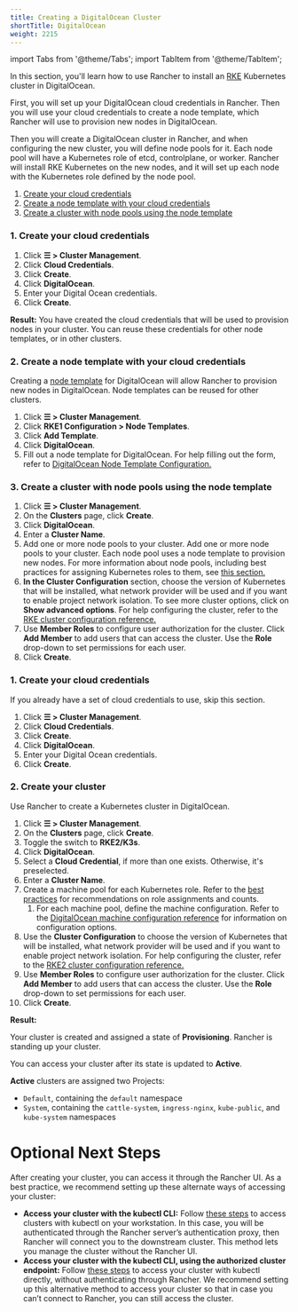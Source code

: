 ```yaml
---
title: Creating a DigitalOcean Cluster
shortTitle: DigitalOcean
weight: 2215
---
```


import Tabs from '@theme/Tabs';
import TabItem from '@theme/TabItem';

In this section, you'll learn how to use Rancher to install an [RKE](https://rancher.com/docs/rke/latest/en/) Kubernetes cluster in DigitalOcean.

First, you will set up your DigitalOcean cloud credentials in Rancher. Then you will use your cloud credentials to create a node template, which Rancher will use to provision new nodes in DigitalOcean.

Then you will create a DigitalOcean cluster in Rancher, and when configuring the new cluster, you will define node pools for it. Each node pool will have a Kubernetes role of etcd, controlplane, or worker. Rancher will install RKE Kubernetes on the new nodes, and it will set up each node with the Kubernetes role defined by the node pool.

<Tabs>
<TabItem value="RKE">

1. [Create your cloud credentials](#1-create-your-cloud-credentials)
2. [Create a node template with your cloud credentials](#2-create-a-node-template-with-your-cloud-credentials)
3. [Create a cluster with node pools using the node template](#3-create-a-cluster-with-node-pools-using-the-node-template)

### 1. Create your cloud credentials

1. Click **☰ > Cluster Management**.
1. Click **Cloud Credentials**.
1. Click **Create**.
1. Click **DigitalOcean**.
1. Enter your Digital Ocean credentials.
1. Click **Create**.

**Result:** You have created the cloud credentials that will be used to provision nodes in your cluster. You can reuse these credentials for other node templates, or in other clusters.

### 2. Create a node template with your cloud credentials

Creating a [node template]({{<baseurl>}}/rancher/v2.6/en/cluster-provisioning/rke-clusters/node-pools/#node-templates) for DigitalOcean will allow Rancher to provision new nodes in DigitalOcean. Node templates can be reused for other clusters.

1. Click **☰ > Cluster Management**.
1. Click **RKE1 Configuration > Node Templates**.
1. Click **Add Template**.
1. Click **DigitalOcean**.
1. Fill out a node template for DigitalOcean. For help filling out the form, refer to [DigitalOcean Node Template Configuration.](./do-node-template-config)

### 3. Create a cluster with node pools using the node template

1. Click **☰ > Cluster Management**.
1. On the **Clusters** page, click **Create**.
1. Click **DigitalOcean**.
1. Enter a **Cluster Name**.
1. Add one or more node pools to your cluster. Add one or more node pools to your cluster. Each node pool uses a node template to provision new nodes. For more information about node pools, including best practices for assigning Kubernetes roles to them, see [this section.]({{<baseurl>}}/rancher/v2.6/en/cluster-provisioning/rke-clusters/node-pools)
1. **In the Cluster Configuration** section, choose the version of Kubernetes that will be installed, what network provider will be used and if you want to enable project network isolation. To see more cluster options, click on **Show advanced options**. For help configuring the cluster, refer to the [RKE cluster configuration reference.]({{<baseurl>}}/rancher/v2.6/en/cluster-provisioning/rke-clusters/options)
1. Use **Member Roles** to configure user authorization for the cluster. Click **Add Member** to add users that can access the cluster. Use the **Role** drop-down to set permissions for each user.
1. Click **Create**.

</TabItem>
<TabItem value="RKE2">

### 1. Create your cloud credentials

If you already have a set of cloud credentials to use, skip this section.

1. Click **☰ > Cluster Management**.
1. Click **Cloud Credentials**.
1. Click **Create**.
1. Click **DigitalOcean**.
1. Enter your Digital Ocean credentials.
1. Click **Create**.

### 2. Create your cluster

Use Rancher to create a Kubernetes cluster in DigitalOcean.

1. Click **☰ > Cluster Management**.
1. On the **Clusters** page, click **Create**.
1. Toggle the switch to **RKE2/K3s**.
1. Click **DigitalOcean**.
1. Select a **Cloud Credential**, if more than one exists. Otherwise, it's preselected.
1. Enter a **Cluster Name**.
1. Create a machine pool for each Kubernetes role. Refer to the [best practices]({{<baseurl>}}/rancher/v2.6/en/cluster-provisioning/rke-clusters/node-pools#node-roles-in-rke2) for recommendations on role assignments and counts.
    1. For each machine pool, define the machine configuration. Refer to the [DigitalOcean machine configuration reference]({{<baseurl>}}/rancher/v2.6/en/cluster-provisioning/rke-clusters/node-pools/digital-ocean/do-machine-config/) for information on configuration options.
1. Use the **Cluster Configuration** to choose the version of Kubernetes that will be installed, what network provider will be used and if you want to enable project network isolation. For help configuring the cluster, refer to the [RKE2 cluster configuration reference.]({{<baseurl>}}/rancher/v2.6/en/cluster-admin/editing-clusters/rke2-config-reference/)
1. Use **Member Roles** to configure user authorization for the cluster. Click **Add Member** to add users that can access the cluster. Use the **Role** drop-down to set permissions for each user.
1. Click **Create**.

</TabItem>
</Tabs>

**Result:**

Your cluster is created and assigned a state of **Provisioning**. Rancher is standing up your cluster.

You can access your cluster after its state is updated to **Active**.

**Active** clusters are assigned two Projects:

- `Default`, containing the `default` namespace
- `System`, containing the `cattle-system`, `ingress-nginx`, `kube-public`, and `kube-system` namespaces
# Optional Next Steps

After creating your cluster, you can access it through the Rancher UI. As a best practice, we recommend setting up these alternate ways of accessing your cluster:

- **Access your cluster with the kubectl CLI:** Follow [these steps]({{<baseurl>}}/rancher/v2.6/en/cluster-admin/cluster-access/kubectl/#accessing-clusters-with-kubectl-on-your-workstation) to access clusters with kubectl on your workstation. In this case, you will be authenticated through the Rancher server’s authentication proxy, then Rancher will connect you to the downstream cluster. This method lets you manage the cluster without the Rancher UI.
- **Access your cluster with the kubectl CLI, using the authorized cluster endpoint:** Follow [these steps]({{<baseurl>}}/rancher/v2.6/en/cluster-admin/cluster-access/kubectl/#authenticating-directly-with-a-downstream-cluster) to access your cluster with kubectl directly, without authenticating through Rancher. We recommend setting up this alternative method to access your cluster so that in case you can’t connect to Rancher, you can still access the cluster.
